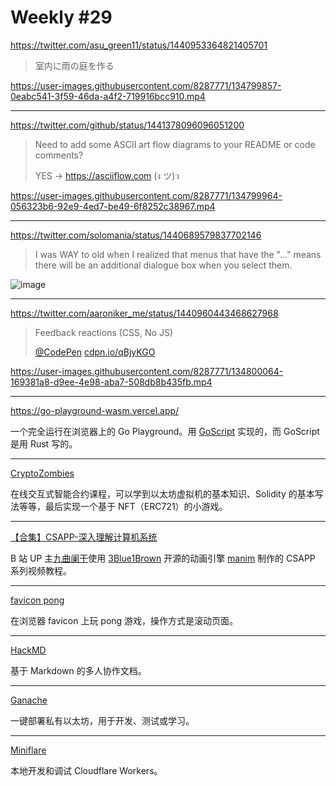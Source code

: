 # Weekly #29

https://twitter.com/asu_green11/status/1440953364821405701

> 室内に雨の庭を作る

https://user-images.githubusercontent.com/8287771/134799857-0eabc541-3f59-46da-a4f2-719916bcc910.mp4

---

https://twitter.com/github/status/1441378096096051200

> Need to add some ASCII art flow diagrams to your README or code comments?
>
> YES → https://asciiflow.com (ง ツ)ว

https://user-images.githubusercontent.com/8287771/134799964-056323b6-92e9-4ed7-be49-6f8252c38967.mp4

---

https://twitter.com/solomania/status/1440689579837702146

> I was WAY to old when I realized that menus that have the "..." means there will be an additional dialogue box when you select them.

![image](https://user-images.githubusercontent.com/8287771/134800005-5a886e78-454c-47eb-8312-b7a43912f89e.png)

---

https://twitter.com/aaroniker_me/status/1440960443468627968

> Feedback reactions (CSS, No JS)
>
> [@CodePen](https://twitter.com/CodePen) [cdpn.io/qBjyKGO](https://cdpn.io/qBjyKGO)

https://user-images.githubusercontent.com/8287771/134800064-169381a8-d9ee-4e98-aba7-508db8b435fb.mp4

---

https://go-playground-wasm.vercel.app/

一个完全运行在浏览器上的 Go Playground。用 [GoScript](https://github.com/oxfeeefeee/goscript) 实现的，而 GoScript 是用 Rust 写的。

---

[CryptoZombies](https://cryptozombies.io/en/solidity)

在线交互式智能合约课程，可以学到以太坊虚拟机的基本知识、Solidity 的基本写法等等，最后实现一个基于 NFT（ERC721）的小游戏。

---

[【合集】CSAPP-深入理解计算机系统](https://www.bilibili.com/video/BV1cD4y1D7uR)

B 站 UP 主[九曲阑干](https://space.bilibili.com/354767108)使用 [3Blue1Brown](https://www.3blue1brown.com/) 开源的动画引擎 [manim](https://github.com/ManimCommunity/manim) 制作的 CSAPP 系列视频教程。

---

[favicon pong](https://favicon-pong.glitch.me/)

在浏览器 favicon 上玩 pong 游戏，操作方式是滚动页面。

---

[HackMD](https://hackmd.io/)

基于 Markdown 的多人协作文档。

---

[Ganache](https://www.trufflesuite.com/ganache)

一键部署私有以太坊，用于开发、测试或学习。

---

[Miniflare](https://github.com/cloudflare/miniflare)

本地开发和调试 Cloudflare Workers。
